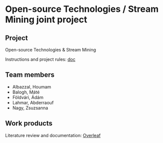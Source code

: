 # Open-source Technologies / Stream Mining joint project

## Project

Open-source Technologies & Stream Mining

Instructions and project rules: [doc](https://docs.google.com/document/d/1fuBle3d4tmhY9IHqBDA9KwckhSqOCugGWldIe8CeRHc/edit?tab=t.0#heading=h.mzrt1sfgv63y)

## Team members

* Albazzal, Houmam
* Balogh, Máté
* Földvári, Ádám
* Lahmar, Abderraouf
* Nagy, Zsuzsanna

## Work products

Literature review and documentation: [Overleaf](https://www.overleaf.com/5532248263qrzcmdnjwxyg#07c302)
